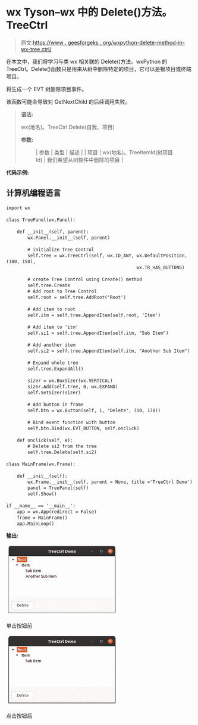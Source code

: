 # wx Tyson–wx 中的 Delete()方法。TreeCtrl

> 原文:[https://www . geesforgeks . org/wxpython-delete-method-in-wx-tree ctrl/](https://www.geeksforgeeks.org/wxpython-delete-method-in-wx-treectrl/)

在本文中，我们将学习与类 wx 相关联的 Delete()方法。wxPython 的 TreeCtrl。Delete()函数只是用来从树中删除特定的项目，它可以是根项目或终端项目。

将生成一个 EVT 树删除项目事件。

该函数可能会导致对 GetNextChild 的后续调用失败。

> **语法:**
> 
> wx(地名)。TreeCtrl.Delete(自我、项目)
> 
> **参数:**
> 
> <figure class="table">
> 
> | 参数 | 类型 | 描述 |
> | 项目 | wx(地名)。TreeItemId(树项目 Id) | 我们希望从树控件中删除的项目 |
> 
> </figure>

**代码示例:**

## 计算机编程语言

```
import wx

class TreePanel(wx.Panel):

    def __init__(self, parent):
        wx.Panel.__init__(self, parent)

        # initialize Tree Control
        self.tree = wx.TreeCtrl(self, wx.ID_ANY, wx.DefaultPosition, (100, 150),
                                                 wx.TR_HAS_BUTTONS)

        # create Tree Control using Create() method
        self.tree.Create
        # Add root to Tree Control
        self.root = self.tree.AddRoot('Root')

        # Add item to root
        self.itm = self.tree.AppendItem(self.root, 'Item')

        # Add item to 'itm'
        self.si1 = self.tree.AppendItem(self.itm, "Sub Item")

        # Add another item
        self.si2 = self.tree.AppendItem(self.itm, "Another Sub Item")

        # Expand whole tree
        self.tree.ExpandAll()

        sizer = wx.BoxSizer(wx.VERTICAL)
        sizer.Add(self.tree, 0, wx.EXPAND)
        self.SetSizer(sizer)

        # Add button in frame
        self.btn = wx.Button(self, 1, "Delete", (10, 170))

        # Bind event function with button
        self.btn.Bind(wx.EVT_BUTTON, self.onclick)

    def onclick(self, e):
        # Delete si2 from the tree
        self.tree.Delete(self.si2)

class MainFrame(wx.Frame):

    def __init__(self):
        wx.Frame.__init__(self, parent = None, title ='TreeCtrl Demo')
        panel = TreePanel(self)
        self.Show()

if __name__ == '__main__':
    app = wx.App(redirect = False)
    frame = MainFrame()
    app.MainLoop()
```

**输出:**

![](img/36d8f58888fbadebb5f00cd232f1aed3.png)

单击按钮前

![](img/5779beae6f690ad6862930ddd5798d3f.png)

点击按钮后